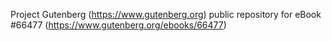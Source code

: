 Project Gutenberg (https://www.gutenberg.org) public repository for
eBook #66477 (https://www.gutenberg.org/ebooks/66477)
